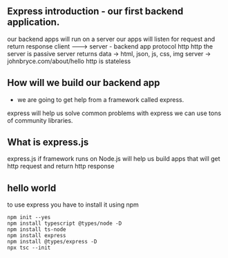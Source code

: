 ## Express introduction - our first backend application.

our backend apps will run on a server
our apps will listen for request and return response
client ---> server - backend app
protocol http
http the server is passive
server returns data -> html, json, js, css, img
server -> johnbryce.com/about/hello
http is stateless

## How will we build our backend app

- we are going to get help from a framework called express.

express will help us solve common problems
with express we can use tons of community libraries.

## What is express.js

express.js if framework runs on Node.js
will help us build apps that will get http request and return http response

## hello world

to use express you have to install it using npm

```
npm init --yes
npm install typescript @types/node -D
npm install ts-node
npm install express
npm install @types/express -D
npx tsc --init
```


